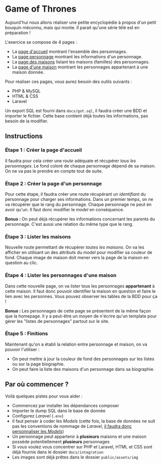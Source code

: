 # Game of Thrones

Aujourd'hui nous allons réaliser une petite encyclopédie à propos d'un petit bouquin méconnu, mais qui monte. Il parait qu'une série télé est en préparation !

L'exercice se compose de 4 pages : 
- La [page d'accueil](docs/screens/home.png) montrant l'ensemble des personnages.
- La [page personnage](docs/screens/character.png) montrant les informations d'un personnage.
- La [page des maisons](docs/screens/houses.png) listant les maisons (familles) des personnages.
- La [page d'une maison](doc/../docs/screens/house.png) montrant les personnages appartenant à une maison donnée.
  

Pour réaliser ces pages, vous aurez besoin des outils suivants : 
- PHP & MySQL
- HTML & CSS
- Laravel
  
Un export SQL est fourni dans `docs/got.sql`, il faudra créer une BDD et importer le fichier. Cette base contient déjà toutes les informations, pas besoin de la modifier.


## Instructions 

### Étape 1 : Créer la page d'accueil 

Il faudra pour cela créer une _route_ adéquate et récupérer _tous les personnages_. Le fond coloré de chaque personnage dépend de sa maison. On ne va pas le prendre en compte tout de suite.

### Étape 2 : Créer la page d'un personnage

Pour cette étape, il faudra créer une route récupérant un _identifiant_ du personnage pour charger ses informations. 
Dans un premier temps, on ne va récupérer que le rang du personnage. Chaque personnage ne peut en avoir qu'un. Il faut donc modifier le _model_ en conséquence.

**Bonus :** On peut déjà récupérer les informations concernant les parents du personnage. C'est aussi une relation du même type que le rang.

### Étape 3 : Lister les maisons

Nouvelle route permettant de récupérer _toutes les maisons_. On va les afficher en utilisant un des attributs du _model_ pour modifier sa couleur de fond. Chaque image de maison doit mener vers la page de la maison en question au clic.

### Étape 4 : Lister les personnages d'une maison

Dans cette nouvelle page, on va lister tous les personnages **appartenant** à cette maison. Il faut donc pouvoir identifier la maison en question et faire le lien avec les personnes. Vous pouvez observer les tables de la BDD pour ça ! 

**Bonus :** Les personnages de cette page se présentent de la même façon que la homepage. Il y a peut-être un moyen de n'écrire qu'un template pour gérer les "listes de personnages" partout sur le site.

### Étape 5 : Finitions 

Maintenant qu'on a établi la relation entre personnage et maison, on va pouvoir l'utiliser : 

- On peut mettre à jour la couleur de fond des personnages sur les listes ou sur la page biographie.
- On peut faire la liste des maisons d'un personnage dans sa biographie.



## Par où commencer ?

Voilà quelques pistes pour vous aider : 

- Commencez par installer les dépendances composer 
- Importer le dump SQL dans le base de donnée
- Configurez _Laravel_ (`.env`)
- Il faut penser à coder les _Models_ (cette fois, la base de données ne suit pas les conventions de nommage de _Laravel_, [il faudra donc personnaliser les _Models_](https://laravel.com/docs/8.x/eloquent#table-names))
- Un personnage peut appartenir à **plusieurs** maisons et une maison possède potentiellement  **plusieurs** personnages
- Si vous voulez vous concentrer sur PHP et Laravel, HTML et CSS sont déjà fournis dans le dossier `docs/integration`
- Les images sont déjà prêtes dans le dossier `public/assets/img`
